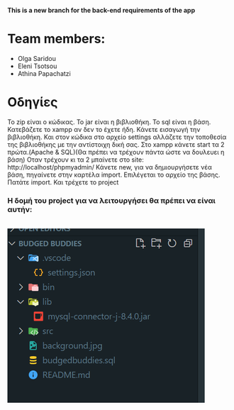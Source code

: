 
<b>This is a new branch for the back-end requirements of the app</b>
<br>
<h1>Team members: </h1>
<ul>
<li>Olga Saridou</li>
<li>Eleni Tsotsou</li>
<li>Athina Papachatzi</li>
</ul>

# Οδηγίες

<p>Το zip είναι ο κώδικας. Το jar είναι η βιβλιοθήκη. Το sql είναι η βάση. 
Κατεβάζετε το xampp αν δεν το έχετε ήδη.
Κάνετε εισαγωγή την βιβλιοθήκη. Και στον κώδικα στο αρχείο settings αλλάζετε την τοποθεσία της βιβλιοθήκης με την αντίστοιχη δική σας.
Στο xampp κάνετε start τα 2 πρώτα.(Apache & SQL)(Θα πρέπει να τρέχουν πάντα ώστε να δουλευει η βάση)
Οταν τρέχουν κι τα 2 μπαίνετε στο site: http://localhost/phpmyadmin/
Κάνετε new, για να δημιουργήσετε νέα βάση, πηγαίνετε στην καρτέλα import. Επιλέγεται το αρχείο της βάσης. Πατάτε import. 
Και τρέχετε το project</p>


<h3>Η δομή του project για να λειτουργήσει θα πρέπει να είναι αυτήν:</h3>
<br>
<img src="./screenshot.png" alt="screenshot" />
